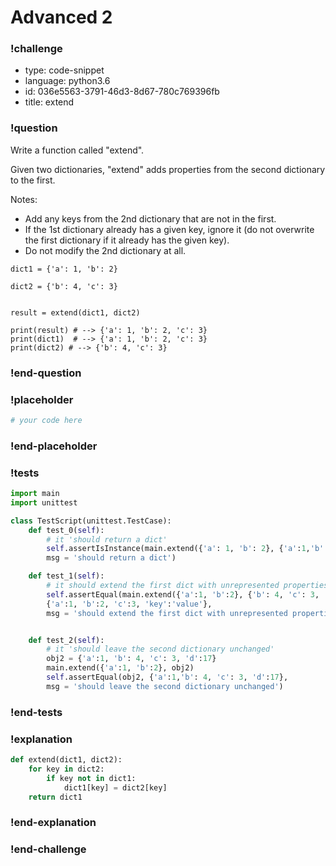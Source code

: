 # Advanced 2

### !challenge

* type: code-snippet
* language: python3.6
* id: 036e5563-3791-46d3-8d67-780c769396fb
* title: extend

### !question

Write a function called "extend".

Given two dictionaries, "extend" adds properties from the second dictionary to the first.

Notes:
* Add any keys from the 2nd dictionary that are not in the first.
* If the 1st dictionary already has a given key, ignore it (do not overwrite the first dictionary if it already has the given key).
* Do not modify the 2nd dictionary at all.

```
dict1 = {'a': 1, 'b': 2}

dict2 = {'b': 4, 'c': 3}


result = extend(dict1, dict2)

print(result) # --> {'a': 1, 'b': 2, 'c': 3}
print(dict1)  # --> {'a': 1, 'b': 2, 'c': 3}
print(dict2) # --> {'b': 4, 'c': 3}
```

### !end-question

### !placeholder

```python
# your code here

```

### !end-placeholder

### !tests

```python
import main
import unittest

class TestScript(unittest.TestCase):
    def test_0(self):
        # it 'should return a dict'
        self.assertIsInstance(main.extend({'a': 1, 'b': 2}, {'a':1,'b': 4, 'c': 3, 'd':17}), dict,
        msg = 'should return a dict')

    def test_1(self):
        # it should extend the first dict with unrepresented properties from the second object
        self.assertEqual(main.extend({'a':1, 'b':2}, {'b': 4, 'c': 3, 'key':'value'}),
        {'a':1, 'b':2, 'c':3, 'key':'value'},
        msg = 'should extend the first dict with unrepresented properties from the second dict')


    def test_2(self):
        # it 'should leave the second dictionary unchanged'
        obj2 = {'a':1, 'b': 4, 'c': 3, 'd':17}
        main.extend({'a':1, 'b':2}, obj2)
        self.assertEqual(obj2, {'a':1,'b': 4, 'c': 3, 'd':17},
        msg = 'should leave the second dictionary unchanged')

```

### !end-tests

### !explanation
```python
def extend(dict1, dict2):
    for key in dict2:
        if key not in dict1:
            dict1[key] = dict2[key]
    return dict1
```
### !end-explanation

### !end-challenge
